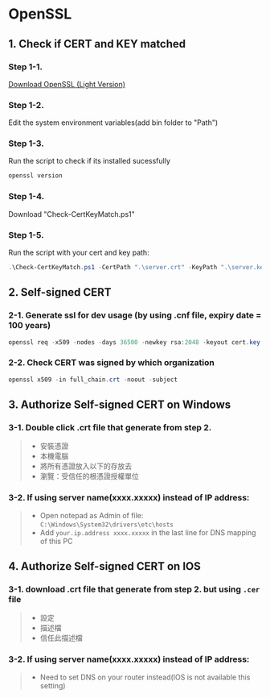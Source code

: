 # OpenSSL
## 1. Check if CERT and KEY matched
### Step 1-1. 
[Download OpenSSL (Light Version)](https://slproweb.com/products/Win32OpenSSL.html)

### Step 1-2. 
Edit the system environment variables(add bin folder to "Path")

### Step 1-3. 
Run the script to check if its installed sucessfully
```powershell
openssl version
```
### Step 1-4. 
Download "Check-CertKeyMatch.ps1"

### Step 1-5. 
Run the script with your cert and key path:

```powershell
.\Check-CertKeyMatch.ps1 -CertPath ".\server.crt" -KeyPath ".\server.key"
```

## 2. Self-signed CERT
###  2-1. Generate ssl for dev usage (by using .cnf file, expiry date = 100 years)
```powershell
openssl req -x509 -nodes -days 36500 -newkey rsa:2048 -keyout cert.key -out full_chain.crt -config openssl-ai.cnf -extensions v3_req
```
### 2-2. Check CERT was signed by which organization
```powershell
openssl x509 -in full_chain.crt -noout -subject
```

## 3. Authorize Self-signed CERT on Windows
###  3-1. Double click .crt file that generate from step 2.
>- 安裝憑證
>- 本機電腦
>- 將所有憑證放入以下的存放去
>- 瀏覽：受信任的根憑證授權單位

### 3-2. If using server name(xxxx.xxxxx) instead of IP address:
>- Open notepad as Admin of file: `C:\Windows\System32\drivers\etc\hosts`
>- Add `your.ip.address xxxx.xxxxx` in the last line for DNS mapping of this PC

## 4. Authorize Self-signed CERT on IOS
###  3-1. download .crt file that generate from step 2. but using `.cer` file
>- 設定
>- 描述檔
>- 信任此描述檔

### 3-2. If using server name(xxxx.xxxxx) instead of IP address:
>- Need to set DNS on your router instead(IOS is not available this setting)

